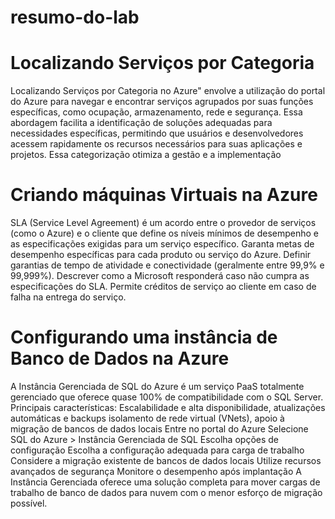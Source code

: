 # resumo-do-lab

# Localizando Serviços por Categoria
 Localizando Serviços por Categoria no Azure" envolve a utilização do portal do Azure para navegar e encontrar serviços agrupados por suas funções específicas, como ocupação, armazenamento, rede e segurança. Essa abordagem facilita a identificação de soluções adequadas para necessidades específicas, permitindo que usuários e desenvolvedores acessem rapidamente os recursos necessários para suas aplicações e projetos. Essa categorização otimiza a gestão e a implementação

# Criando máquinas Virtuais na Azure
 SLA (Service Level Agreement) é um acordo entre o provedor de serviços (como o Azure) e o cliente que define os níveis mínimos de desempenho e as especificações exigidas para um serviço específico.
Garanta metas de desempenho específicas para cada produto ou serviço do Azure.
Definir garantias de tempo de atividade e conectividade (geralmente entre 99,9% e 99,999%).
Descrever como a Microsoft responderá caso não cumpra as especificações do SLA.
Permite créditos de serviço ao cliente em caso de falha na entrega do serviço.

# Configurando uma instância de Banco de Dados na Azure
A Instância Gerenciada de SQL do Azure é um serviço PaaS totalmente gerenciado que oferece quase 100% de compatibilidade com o SQL Server. Principais características:
Escalabilidade e alta disponibilidade, atualizações automáticas e backups isolamento de rede virtual (VNets), apoio à migração de bancos de dados locais
Entre no portal do Azure
Selecione SQL do Azure > Instância Gerenciada de SQL
Escolha opções de configuração
Escolha a configuração adequada para carga de trabalho
Considere a migração existente de bancos de dados locais
Utilize recursos avançados de segurança
Monitore o desempenho após implantação
A Instância Gerenciada oferece uma solução completa para mover cargas de trabalho de banco de dados para nuvem com o menor esforço de migração possível.



